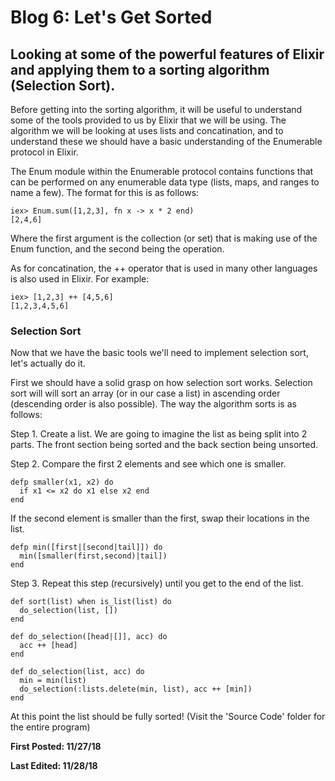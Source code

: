# Blog 6: Let's Get Sorted

## Looking at some of the powerful features of Elixir and applying them to a sorting algorithm (Selection Sort).

Before getting into the sorting algorithm, it will be useful to understand some of the tools provided to us by Elixir that we will be using. The algorithm we will be looking at uses lists and concatination, and to understand these we should have a basic understanding of the Enumerable protocol in Elixir.

The Enum module within the Enumerable protocol contains functions that can be performed on any enumerable data type (lists, maps, and ranges to name a few). The format for this is as follows:

```
iex> Enum.sum([1,2,3], fn x -> x * 2 end)
[2,4,6]
```

Where the first argument is the collection (or set) that is making use of the Enum function, and the second being the operation.

As for concatination, the ++ operator that is used in many other languages is also used in Elixir.
For example:
```
iex> [1,2,3] ++ [4,5,6]
[1,2,3,4,5,6]
```

### Selection Sort

Now that we have the basic tools we'll need to implement selection sort, let's actually do it.

First we should have a solid grasp on how selection sort works. Selection sort will will sort an array (or in our case a list) in ascending order (descending order is also possible). The way the algorithm sorts is as follows:

Step 1. Create a list. We are going to imagine the list as being split into 2 parts. The front section being sorted and the back section being unsorted.

Step 2. Compare the first 2 elements and see which one is smaller.
```
defp smaller(x1, x2) do
  if x1 <= x2 do x1 else x2 end
end
```
If the second element is smaller than the first, swap their locations in the list.
```
defp min([first|[second|tail]]) do
  min([smaller(first,second)|tail])
end
```

Step 3. Repeat this step (recursively) until you get to the end of the list.
```
def sort(list) when is_list(list) do
  do_selection(list, [])
end

def do_selection([head|[]], acc) do
  acc ++ [head]
end

def do_selection(list, acc) do
  min = min(list)
  do_selection(:lists.delete(min, list), acc ++ [min])
end
```

At this point the list should be fully sorted! (Visit the 'Source Code' folder for the entire program)


**First Posted: 11/27/18**

**Last Edited: 11/28/18**
